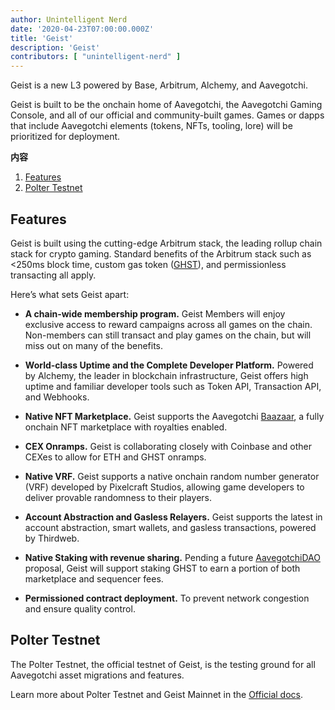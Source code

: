 ```yaml
---
author: Unintelligent Nerd
date: '2020-04-23T07:00:00.000Z'
title: 'Geist'
description: 'Geist'
contributors: [ "unintelligent-nerd" ]
---
```


Geist is a new L3 powered by Base, Arbitrum, Alchemy, and Aavegotchi.

Geist is built to be the onchain home of Aavegotchi, the Aavegotchi Gaming Console, and all of our official and community-built games. Games or dapps that include Aavegotchi elements (tokens, NFTs, tooling, lore) will be prioritized for deployment.

<div class="contentsBox">

**内容**

<ol>
<li><a href=#features>Features</a></li>
<li><a href=#polter-testnet>Polter Testnet</a></li>
</ol>

</div>

## Features

Geist is built using the cutting-edge Arbitrum stack, the leading rollup chain stack for crypto gaming. Standard benefits of the Arbitrum stack such as <250ms block time, custom gas token ([GHST](/ghst)), and permissionless transacting all apply.

Here’s what sets Geist apart:

- **A chain-wide membership program.** Geist Members will enjoy exclusive access to reward campaigns across all games on the chain. Non-members can still transact and play games on the chain, but will miss out on many of the benefits.

- **World-class Uptime and the Complete Developer Platform.** Powered by Alchemy, the leader in blockchain infrastructure, Geist offers high uptime and familiar developer tools such as Token API, Transaction API, and Webhooks.

- **Native NFT Marketplace.** Geist supports the Aavegotchi [Baazaar](/marketplace), a fully onchain NFT marketplace with royalties enabled.

- **CEX Onramps.** Geist is collaborating closely with Coinbase and other CEXes to allow for ETH and GHST onramps.

- **Native VRF.** Geist supports a native onchain random number generator (VRF) developed by Pixelcraft Studios, allowing game developers to deliver provable randomness to their players.

- **Account Abstraction and Gasless Relayers.** Geist supports the latest in account abstraction, smart wallets, and gasless transactions, powered by Thirdweb.

- **Native Staking with revenue sharing.** Pending a future [AavegotchiDAO](/dao) proposal, Geist will support staking GHST to earn a portion of both marketplace and sequencer fees.

- **Permissioned contract deployment.** To prevent network congestion and ensure quality control.

## Polter Testnet

The Polter Testnet, the official testnet of Geist, is the testing ground for all Aavegotchi asset migrations and features.

Learn more about Polter Testnet and Geist Mainnet in the [Official docs](https://docs.aavegotchi.com/geist/overview).
